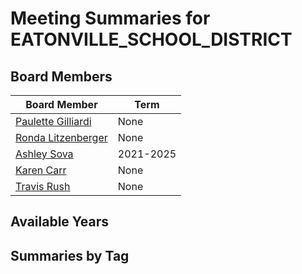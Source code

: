 # Meeting Summaries for EATONVILLE_SCHOOL_DISTRICT

## Board Members

| Board Member       | Term           |
|--------------------|----------------|
| [Paulette Gilliardi](board_member_229.md) | None |
| [Ronda Litzenberger](board_member_230.md) | None |
| [Ashley Sova](board_member_231.md) | 2021-2025 |
| [Karen Carr](board_member_232.md) | None |
| [Travis Rush](board_member_233.md) | None |

## Available Years

## Summaries by Tag
